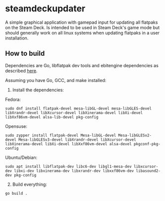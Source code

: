 # steamdeckupdater

A simple graphical application with gamepad input for updating all flatpaks on the Steam Deck. Is intended to be used in Steam Deck's game mode but should generally work on all linux systems when updating flatpaks in a user installation.

## How to build

Dependencies are Go, libflatpak dev tools and ebitengine dependencies as described [here](https://ebitengine.org/en/documents/install.html).

Assuming you have Go, GCC, and make installed:

1. Install the dependencies:

Fedora:
```shell
sudo dnf install flatpak-devel mesa-libGL-devel mesa-libGLES-devel libXrandr-devel libXcursor-devel libXinerama-devel libXi-devel libXxf86vm-devel alsa-lib-devel pkg-config
```
Opensuse:
```shell
sudo zypper install flatpak-devel Mesa-libGL-devel Mesa-libGLESv2-devel Mesa-libGLESv3-devel libXrandr-devel libXcursor-devel libXinerama-devel libXi-devel libXxf86vm-devel alsa-devel pkgconf-pkg-config
```
Ubuntu/Debian:
```shell
sudo apt install libflatpak-dev libc6-dev libgl1-mesa-dev libxcursor-dev libxi-dev libxinerama-dev libxrandr-dev libxxf86vm-dev libasound2-dev pkg-config
```

2. Build everything:
```shell
go build .
```
